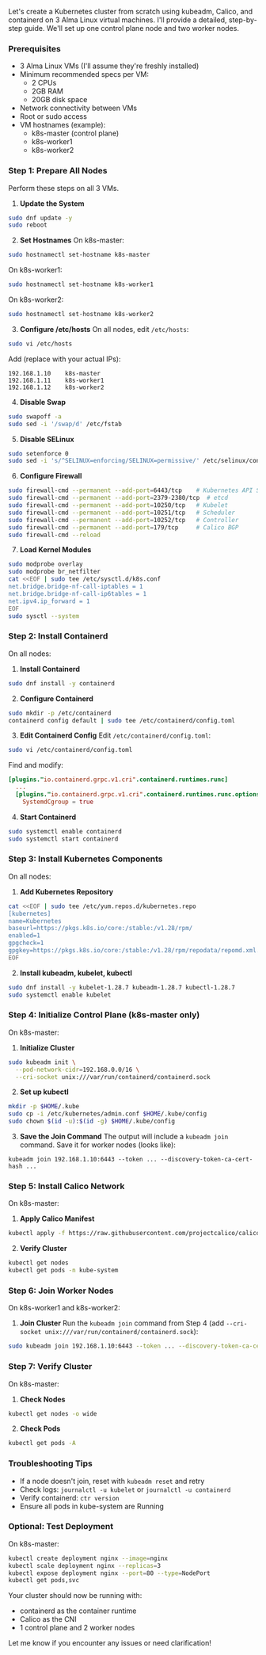 Let's create a Kubernetes cluster from scratch using kubeadm, Calico, and containerd on 3 Alma Linux virtual machines. I'll provide a detailed, step-by-step guide. We'll set up one control plane node and two worker nodes.

### Prerequisites
- 3 Alma Linux VMs (I'll assume they're freshly installed)
- Minimum recommended specs per VM:
  - 2 CPUs
  - 2GB RAM
  - 20GB disk space
- Network connectivity between VMs
- Root or sudo access
- VM hostnames (example):
  - k8s-master (control plane)
  - k8s-worker1
  - k8s-worker2

### Step 1: Prepare All Nodes
Perform these steps on all 3 VMs.

1. **Update the System**
```bash
sudo dnf update -y
sudo reboot
```

2. **Set Hostnames**
On k8s-master:
```bash
sudo hostnamectl set-hostname k8s-master
```
On k8s-worker1:
```bash
sudo hostnamectl set-hostname k8s-worker1
```
On k8s-worker2:
```bash
sudo hostnamectl set-hostname k8s-worker2
```

3. **Configure /etc/hosts**
On all nodes, edit `/etc/hosts`:
```bash
sudo vi /etc/hosts
```
Add (replace with your actual IPs):
```
192.168.1.10    k8s-master
192.168.1.11    k8s-worker1
192.168.1.12    k8s-worker2
```

4. **Disable Swap**
```bash
sudo swapoff -a
sudo sed -i '/swap/d' /etc/fstab
```

5. **Disable SELinux**
```bash
sudo setenforce 0
sudo sed -i 's/^SELINUX=enforcing/SELINUX=permissive/' /etc/selinux/config
```

6. **Configure Firewall**
```bash
sudo firewall-cmd --permanent --add-port=6443/tcp    # Kubernetes API Server
sudo firewall-cmd --permanent --add-port=2379-2380/tcp  # etcd
sudo firewall-cmd --permanent --add-port=10250/tcp   # Kubelet
sudo firewall-cmd --permanent --add-port=10251/tcp   # Scheduler
sudo firewall-cmd --permanent --add-port=10252/tcp   # Controller
sudo firewall-cmd --permanent --add-port=179/tcp     # Calico BGP
sudo firewall-cmd --reload
```

7. **Load Kernel Modules**
```bash
sudo modprobe overlay
sudo modprobe br_netfilter
cat <<EOF | sudo tee /etc/sysctl.d/k8s.conf
net.bridge.bridge-nf-call-iptables = 1
net.bridge.bridge-nf-call-ip6tables = 1
net.ipv4.ip_forward = 1
EOF
sudo sysctl --system
```

### Step 2: Install Containerd
On all nodes:

1. **Install Containerd**
```bash
sudo dnf install -y containerd
```

2. **Configure Containerd**
```bash
sudo mkdir -p /etc/containerd
containerd config default | sudo tee /etc/containerd/config.toml
```

3. **Edit Containerd Config**
Edit `/etc/containerd/config.toml`:
```bash
sudo vi /etc/containerd/config.toml
```
Find and modify:
```toml
[plugins."io.containerd.grpc.v1.cri".containerd.runtimes.runc]
  ...
  [plugins."io.containerd.grpc.v1.cri".containerd.runtimes.runc.options]
    SystemdCgroup = true
```

4. **Start Containerd**
```bash
sudo systemctl enable containerd
sudo systemctl start containerd
```

### Step 3: Install Kubernetes Components
On all nodes:

1. **Add Kubernetes Repository**
```bash
cat <<EOF | sudo tee /etc/yum.repos.d/kubernetes.repo
[kubernetes]
name=Kubernetes
baseurl=https://pkgs.k8s.io/core:/stable:/v1.28/rpm/
enabled=1
gpgcheck=1
gpgkey=https://pkgs.k8s.io/core:/stable:/v1.28/rpm/repodata/repomd.xml.key
EOF
```

2. **Install kubeadm, kubelet, kubectl**
```bash
sudo dnf install -y kubelet-1.28.7 kubeadm-1.28.7 kubectl-1.28.7
sudo systemctl enable kubelet
```

### Step 4: Initialize Control Plane (k8s-master only)
On k8s-master:

1. **Initialize Cluster**
```bash
sudo kubeadm init \
  --pod-network-cidr=192.168.0.0/16 \
  --cri-socket unix:///var/run/containerd/containerd.sock
```

2. **Set up kubectl**
```bash
mkdir -p $HOME/.kube
sudo cp -i /etc/kubernetes/admin.conf $HOME/.kube/config
sudo chown $(id -u):$(id -g) $HOME/.kube/config
```

3. **Save the Join Command**
The output will include a `kubeadm join` command. Save it for worker nodes (looks like):
```
kubeadm join 192.168.1.10:6443 --token ... --discovery-token-ca-cert-hash ...
```

### Step 5: Install Calico Network
On k8s-master:

1. **Apply Calico Manifest**
```bash
kubectl apply -f https://raw.githubusercontent.com/projectcalico/calico/v3.26.1/manifests/calico.yaml
```

2. **Verify Cluster**
```bash
kubectl get nodes
kubectl get pods -n kube-system
```

### Step 6: Join Worker Nodes
On k8s-worker1 and k8s-worker2:

1. **Join Cluster**
Run the `kubeadm join` command from Step 4 (add `--cri-socket unix:///var/run/containerd/containerd.sock`):
```bash
sudo kubeadm join 192.168.1.10:6443 --token ... --discovery-token-ca-cert-hash ... --cri-socket unix:///var/run/containerd/containerd.sock
```

### Step 7: Verify Cluster
On k8s-master:

1. **Check Nodes**
```bash
kubectl get nodes -o wide
```

2. **Check Pods**
```bash
kubectl get pods -A
```

### Troubleshooting Tips
- If a node doesn't join, reset with `kubeadm reset` and retry
- Check logs: `journalctl -u kubelet` or `journalctl -u containerd`
- Verify containerd: `ctr version`
- Ensure all pods in kube-system are Running

### Optional: Test Deployment
On k8s-master:
```bash
kubectl create deployment nginx --image=nginx
kubectl scale deployment nginx --replicas=3
kubectl expose deployment nginx --port=80 --type=NodePort
kubectl get pods,svc
```

Your cluster should now be running with:
- containerd as the container runtime
- Calico as the CNI
- 1 control plane and 2 worker nodes

Let me know if you encounter any issues or need clarification!
